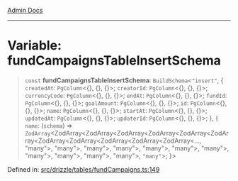 [Admin Docs](/)

***

# Variable: fundCampaignsTableInsertSchema

> `const` **fundCampaignsTableInsertSchema**: `BuildSchema`\<`"insert"`, \{ `createdAt`: `PgColumn`\<\{\}, \{\}, \{\}\>; `creatorId`: `PgColumn`\<\{\}, \{\}, \{\}\>; `currencyCode`: `PgColumn`\<\{\}, \{\}, \{\}\>; `endAt`: `PgColumn`\<\{\}, \{\}, \{\}\>; `fundId`: `PgColumn`\<\{\}, \{\}, \{\}\>; `goalAmount`: `PgColumn`\<\{\}, \{\}, \{\}\>; `id`: `PgColumn`\<\{\}, \{\}, \{\}\>; `name`: `PgColumn`\<\{\}, \{\}, \{\}\>; `startAt`: `PgColumn`\<\{\}, \{\}, \{\}\>; `updatedAt`: `PgColumn`\<\{\}, \{\}, \{\}\>; `updaterId`: `PgColumn`\<\{\}, \{\}, \{\}\>; \}, \{ `name`: (`schema`) => `ZodArray`\<ZodArray\<ZodArray\<ZodArray\<ZodArray\<ZodArray\<ZodArray\<ZodArray\<ZodArray\<ZodArray\<ZodArray\<ZodArray\<..., "many"\>, "many"\>, "many"\>, "many"\>, "many"\>, "many"\>, "many"\>, "many"\>, "many"\>, "many"\>, "many"\>, `"many"`\>; \}\>

Defined in: [src/drizzle/tables/fundCampaigns.ts:149](https://github.com/syedali237/talawa-api/blob/8c6154f4daaa502448d207545feda14b4d146e99/src/drizzle/tables/fundCampaigns.ts#L149)
